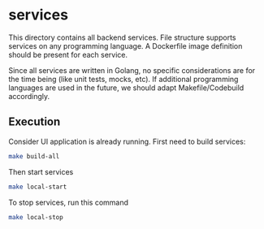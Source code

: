 # services

This directory contains all backend services. File structure supports services on any programming language. A Dockerfile image definition should be present for each service.

Since all services are written in Golang, no specific considerations are for the time being (like unit tests, mocks, etc). If additional programming languages are used in the future, we should adapt Makefile/Codebuild accordingly.

## Execution

Consider UI application is already running. First need to build services:

```bash
make build-all
```

Then start services

```bash
make local-start
```

To stop services, run this command

```bash
make local-stop
```
